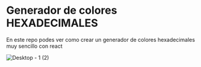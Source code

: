 # Generador de colores HEXADECIMALES
En este repo podes ver como crear un generador de colores hexadecimales muy sencillo con react

![Desktop - 1 (2)](https://user-images.githubusercontent.com/81174890/138122631-923524bc-cacc-432d-a559-f713497e855a.jpg)
